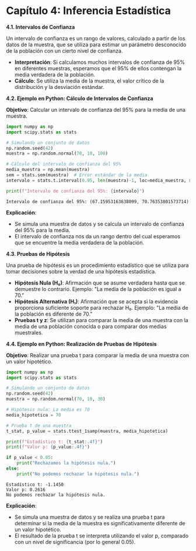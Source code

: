 # Capítulo 4: Inferencia Estadística

**4.1. Intervalos de Confianza**

Un intervalo de confianza es un rango de valores, calculado a partir de los datos de la muestra, que se utiliza para estimar un parámetro desconocido de la población con un cierto nivel de confianza.

* **Interpretación**: Si calculamos muchos intervalos de confianza de 95% en diferentes muestras, esperamos que el 95% de ellos contengan la media verdadera de la población.
* **Cálculo**: Se utiliza la media de la muestra, el valor crítico de la distribución y la desviación estándar.

**4.2. Ejemplo en Python: Cálculo de Intervalos de Confianza**

**Objetivo**: Calcular un intervalo de confianza del 95% para la media de una muestra.

```python
import numpy as np
import scipy.stats as stats

# Simulando un conjunto de datos
np.random.seed(42)
muestra = np.random.normal(70, 10, 100)

# Cálculo del intervalo de confianza del 95%
media_muestra = np.mean(muestra)
sem = stats.sem(muestra)  # Error estándar de la media
intervalo = stats.t.interval(0.95, len(muestra)-1, loc=media_muestra, scale=sem)

print(f"Intervalo de confianza del 95%: {intervalo}")

```

```
Intervalo de confianza del 95%: (67.15953163638099, 70.76353801573714)
```

**Explicación**:

* Se simula una muestra de datos y se calcula un intervalo de confianza del 95% para la media.
* El intervalo de confianza nos da un rango dentro del cual esperamos que se encuentre la media verdadera de la población.

**4.3. Pruebas de Hipótesis**

Una prueba de hipótesis es un procedimiento estadístico que se utiliza para tomar decisiones sobre la verdad de una hipótesis estadística.

* **Hipótesis Nula (H₀)**: Afirmación que se asume verdadera hasta que se demuestre lo contrario. Ejemplo: "La media de la población es igual a 70."
* **Hipótesis Alternativa (H₁)**: Afirmación que se acepta si la evidencia proporciona suficiente soporte para rechazar H₀. Ejemplo: "La media de la población es diferente de 70."
* **Pruebas t y z**: Se utilizan para comparar la media de una muestra con la media de una población conocida o para comparar dos medias muestrales.

**4.4. Ejemplo en Python: Realización de Pruebas de Hipótesis**

**Objetivo**: Realizar una prueba t para comparar la media de una muestra con un valor hipotético.

```python
import numpy as np
import scipy.stats as stats

# Simulando un conjunto de datos
np.random.seed(42)
muestra = np.random.normal(70, 10, 30)

# Hipótesis nula: La media es 70
media_hipotetica = 70

# Prueba t de una muestra
t_stat, p_value = stats.ttest_1samp(muestra, media_hipotetica)

print(f"Estadístico t: {t_stat:.4f}")
print(f"Valor p: {p_value:.4f}")

if p_value < 0.05:
    print("Rechazamos la hipótesis nula.")
else:
    print("No podemos rechazar la hipótesis nula.")

```

```
Estadístico t: -1.1450
Valor p: 0.2616
No podemos rechazar la hipótesis nula.
```

**Explicación**:

* Se simula una muestra de datos y se realiza una prueba t para determinar si la media de la muestra es significativamente diferente de un valor hipotético.
* El resultado de la prueba t se interpreta utilizando el valor p, comparado con un nivel de significancia (por lo general 0.05).
